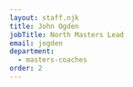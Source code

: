 ```yaml
---
layout: staff.njk
title: John Ogden
jobTitle: North Masters Lead
email: jogden
department:
  - masters-coaches
order: 2
---
```

